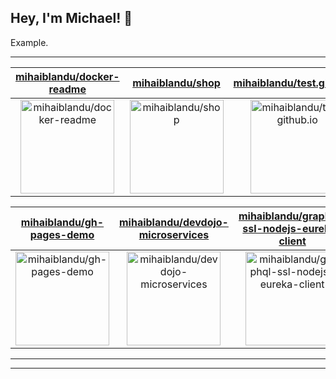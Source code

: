 ## Hey, I'm Michael! 👋

Example.

---

| [mihaiblandu/docker-readme](https://github.com/mihaiblandu/docker-readme) | [mihaiblandu/shop](https://github.com/mihaiblandu/shop) | [mihaiblandu/test.github.io](https://github.com/mihaiblandu/test.github.io) |
| :-: | :-: | :-: |
| <a href="https://github.com/mihaiblandu/docker-readme"><img src="https://github.com/mihaiblandu/docker-readme/raw/master/DISPLAY.jpg" alt="mihaiblandu/docker-readme" title="mihaiblandu/docker-readme" width="150" height="150"></a> | <a href="https://github.com/mihaiblandu/shop"><img src="https://github.com/mihaiblandu/docker-readme/raw/master/DISPLAY.jpg" alt="mihaiblandu/shop" title="mihaiblandu/shop" width="150" height="150"></a> | <a href="https://github.com/mihaiblandu/test.github.io"><img src="https://github.com/mihaiblandu/docker-readme/raw/master/DISPLAY.jpg" alt="mihaiblandu/test.github.io" title="mihaiblandu/test.github.io" width="150" height="150"></a> |

| [mihaiblandu/gh-pages-demo](https://github.com/mihaiblandu/gh-pages-demo) | [mihaiblandu/devdojo-microservices](https://github.com/mihaiblandu/devdojo-microservices) | [mihaiblandu/graphql-ssl-nodejs-eureka-client](https://github.com/mihaiblandu/graphql-ssl-nodejs-eureka-client) |
| :-: | :-: | :-: |
| <a href="https://github.com/mihaiblandu/gh-pages-demo"><img src="https://github.com/mihaiblandu/docker-readme/raw/master/DISPLAY.jpg" alt="mihaiblandu/gh-pages-demo" title="mihaiblandu/gh-pages-demo" width="150" height="150"></a> | <a href="https://github.com/mihaiblandu/devdojo-microservices"><img src="https://github.com/mihaiblandu/docker-readme/raw/master/DISPLAY.jpg" alt="mihaiblandu/devdojo-microservices" title="mihaiblandu/devdojo-microservices" width="150" height="150"></a> | <a href="https://github.com/mihaiblandu/graphql-ssl-nodejs-eureka-client"><img src="https://github.com/mihaiblandu/docker-readme/raw/master/DISPLAY.jpg" alt="mihaiblandu/graphql-ssl-nodejs-eureka-client" title="mihaiblandu/graphql-ssl-nodejs-eureka-client" width="150" height="150"></a> |



---

****